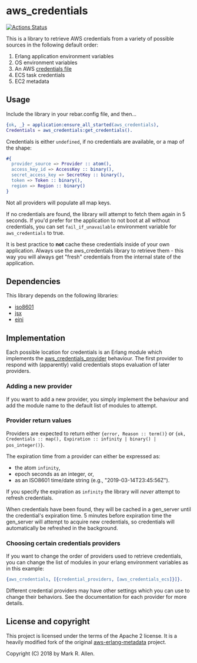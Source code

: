 aws_credentials
===============

[![Actions Status](https://github.com/aws-beam/aws_credentials/workflows/Build/badge.svg)](https://github.com/aws-beam/aws_credentials/actions)

This is a library to retrieve AWS credentials from a variety of possible
sources in the following default order:

1. Erlang application environment variables
2. OS environment variables
3. An AWS [credentials file][1]
4. ECS task credentials
5. EC2 metadata

Usage
-----
Include the library in your rebar.config file, and then...

```erlang
{ok, _} = application:ensure_all_started(aws_credentials),
Credentials = aws_credentials:get_credentials().
```

Credentials is either `undefined`, if no credentials are available,
or a map of the shape:

```erlang
#{
  provider_source => Provider :: atom(),
  access_key_id => AccessKey :: binary(),
  secret_access_key => SecretKey :: binary(),
  token => Token :: binary(),
  region => Region :: binary()
}
```

Not all providers will populate all map keys.

If no credentials are found, the library will attempt to fetch them
again in 5 seconds. If you'd prefer for the application to not boot at all
without credentials, you can set `fail_if_unavailable` environment variable
for `aws_credentials` to true.

It is best practice to **not** cache these credentials inside of your own
application. Always use the aws_credentials library to retrieve them - this way
you will always get "fresh" credentials from the internal state of the
application.

Dependencies
------------
This library depends on the following libraries:

* [iso8601][2]
* [jsx][6]
* [eini][3]

Implementation
--------------
Each possible location for credentials is an Erlang module which implements the
[aws_credentials_provider][4] behaviour.  The first provider to respond with
(apparently) valid credentials stops evaluation of later providers.

### Adding a new provider ###
If you want to add a new provider, you simply implement the behaviour and add
the module name to the default list of modules to attempt.

### Provider return values ###
Providers are expected to return either `{error, Reason :: term()}` or
`{ok, Credentials :: map(), Expiration :: infinity | binary() | pos_integer()}`.

The expiration time from a provider can either be expressed as:
* the atom `infinity`,
* epoch seconds as an integer, or,
* as an ISO8601 time/date string (e.g., "2019-03-14T23:45:56Z").

If you specify the expiration as `infinity` the library will *never* attempt to
refresh credentials.

When credentials have been found, they will be cached in a gen_server until the
credential's expiration time. 5 minutes before expiration time the gen_server
will attempt to acquire new credentials, so credentials will automatically be
refreshed in the background.

### Choosing certain credentials providers ###

If you want to change the order of providers used to retrieve credentials, you
can change the list of modules in your erlang environment variables as in
this example:

```erlang
{aws_credentials, [{credential_providers, [aws_credentials_ecs]}]}.
```

Different credential providers may have other settings which you can use to
change their behaviors.  See the documentation for each provider for more
details.

License and copyright
---------------------
This project is licensed under the terms of the Apache 2 license. It is a
heavily modified fork of the original [aws-erlang-metadata][5] project.

Copyright (C) 2018 by Mark R. Allen.

[1]: https://docs.aws.amazon.com/cli/latest/userguide/cli-config-files.html
[2]: https://github.com/erlsci/iso8601
[3]: https://github.com/aws-beam/eini
[4]: src/aws_credentials_provider.erl
[5]: https://github.com/aws-beam/aws-erlang-metadata
[6]: https://github.com/talentdeficit/jsx
